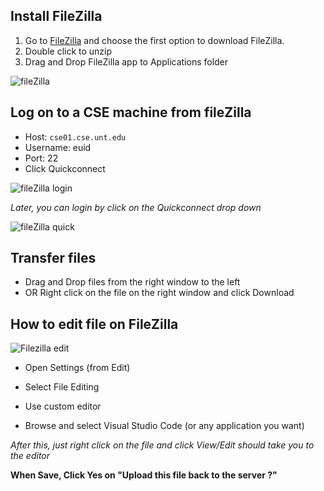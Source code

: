  ## Install FileZilla

1. Go to [FileZilla](https://filezilla-project.org/download.php?platform=osx) and choose the first option to download FileZilla.
2. Double click to unzip
3. Drag and Drop FileZilla app to Applications folder

  ![fileZilla](https://raw.githubusercontent.com/misc-sonchau/dev-tool-tutorials/main/images/fileZilla_install.png)

 ## Log on to a CSE machine from fileZilla
  - Host: `cse01.cse.unt.edu`
  - Username: euid
  - Port: 22
  - Click Quickconnect

  ![fileZilla login](https://raw.githubusercontent.com/misc-sonchau/dev-tool-tutorials/main/images/fileZilla_login.png)

  *Later, you can login by click on the Quickconnect drop down*

  ![fileZilla quick](https://raw.githubusercontent.com/misc-sonchau/dev-tool-tutorials/main/images/fileZilla_quick.png)

  ## Transfer files

  - Drag and Drop files from the right window to the left
  - OR Right click on the file on the right window and click Download




## How to edit file on FileZilla

  ![Filezilla edit](https://raw.githubusercontent.com/misc-sonchau/dev-tool-tutorials/main/images/fileZilla_edit.png)

- Open Settings (from Edit)

- Select File Editing

- Use custom editor

- Browse and select Visual Studio Code (or any application you want)

*After this, just right click on the file and click View/Edit should take you to the editor*

**When Save, Click Yes on "Upload this file back to the server ?"**